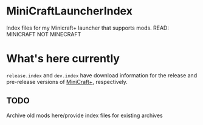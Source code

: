 # MiniCraftLauncherIndex
Index files for my Minicraft+ launcher that supports mods. READ: MINICRAFT NOT MINECRAFT

# What's here currently
`release.index` and `dev.index` have download information for the release and pre-release versions of [MiniCraft+](https://github.com/chrisj42/minicraft-plus-revived), respectively.

## TODO
Archive old mods here/provide index files for existing archives
